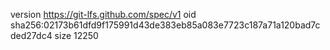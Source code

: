 version https://git-lfs.github.com/spec/v1
oid sha256:02173b61dfd9f175991d43de383eb85a083e7723c187a71a120bad7cded27dc4
size 12250
